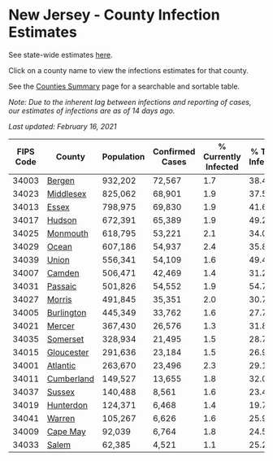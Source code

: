 # New Jersey - County Infection Estimates

See state-wide estimates [here](/infections/us-nj).

Click on a county name to view the infections estimates for that county.

See the [Counties Summary](/infections/summary-counties) page for a searchable and sortable table.

*Note: Due to the inherent lag between infections and reporting of cases, our estimates of infections are as of 14 days ago.*

*Last updated: February 16, 2021*

|   FIPS Code |                   County |   Population |   Confirmed Cases |   % Currently Infected |   % Total Infected |
|-------------|--------------------------|--------------|-------------------|------------------------|--------------------|
|       34003 |         [Bergen](bergen) |      932,202 |            72,567 |                    1.7 |               38.4 |
|       34023 |   [Middlesex](middlesex) |      825,062 |            68,901 |                    1.9 |               37.5 |
|       34013 |           [Essex](essex) |      798,975 |            69,830 |                    1.9 |               41.6 |
|       34017 |         [Hudson](hudson) |      672,391 |            65,389 |                    1.9 |               49.2 |
|       34025 |     [Monmouth](monmouth) |      618,795 |            53,221 |                    2.1 |               34.0 |
|       34029 |           [Ocean](ocean) |      607,186 |            54,937 |                    2.4 |               35.8 |
|       34039 |           [Union](union) |      556,341 |            54,109 |                    1.6 |               49.4 |
|       34007 |         [Camden](camden) |      506,471 |            42,469 |                    1.4 |               31.2 |
|       34031 |       [Passaic](passaic) |      501,826 |            54,552 |                    1.9 |               54.7 |
|       34027 |         [Morris](morris) |      491,845 |            35,351 |                    2.0 |               30.7 |
|       34005 | [Burlington](burlington) |      445,349 |            33,762 |                    1.6 |               27.7 |
|       34021 |         [Mercer](mercer) |      367,430 |            26,576 |                    1.3 |               31.8 |
|       34035 |     [Somerset](somerset) |      328,934 |            21,495 |                    1.5 |               28.7 |
|       34015 | [Gloucester](gloucester) |      291,636 |            23,184 |                    1.5 |               26.9 |
|       34001 |     [Atlantic](atlantic) |      263,670 |            23,496 |                    2.3 |               29.1 |
|       34011 | [Cumberland](cumberland) |      149,527 |            13,655 |                    1.8 |               32.0 |
|       34037 |         [Sussex](sussex) |      140,488 |             8,561 |                    1.6 |               23.4 |
|       34019 |   [Hunterdon](hunterdon) |      124,371 |             6,468 |                    1.4 |               19.7 |
|       34041 |         [Warren](warren) |      105,267 |             6,626 |                    1.6 |               25.9 |
|       34009 |     [Cape May](cape-may) |       92,039 |             6,764 |                    1.8 |               24.5 |
|       34033 |           [Salem](salem) |       62,385 |             4,521 |                    1.1 |               25.2 |